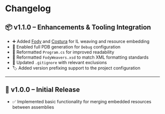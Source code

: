 # Changelog

## 📦 v1.1.0 – Enhancements & Tooling Integration

- ➕ Added [Fody](https://github.com/Fody/Fody) and [Costura](https://github.com/Fody/Costura) for IL weaving and resource embedding
- 🐞 Enabled full PDB generation for `Debug` configuration
- 🎨 Reformatted `Program.cs` for improved readability
- 🧼 Reformatted `FodyWeavers.xsd` to match XML formatting standards
- 🔧 Updated `.gitignore` with relevant exclusions
- 🏷 Added version prefixing support to the project configuration

---

## 🚀 v1.0.0 – Initial Release

- ✅ Implemented basic functionality for merging embedded resources between assemblies